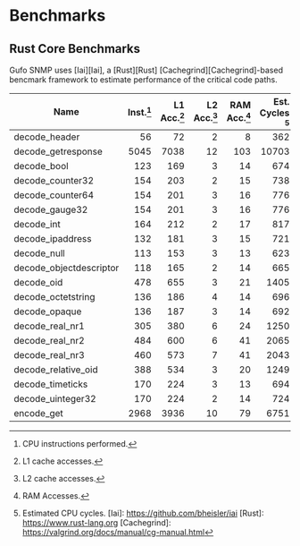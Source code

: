 # Benchmarks

## Rust Core Benchmarks

Gufo SNMP uses [Iai][Iai], a [Rust][Rust] [Cachegrind][Cachegrind]-based
bencmark framework to estimate performance of the critical code paths.

| Name                    | Inst.[^1] | L1 Acc.[^2] | L2 Acc.[^3] | RAM Acc.[^4] | Est. Cycles [^5] |
| ----------------------- | --------: | ----------: | ----------: | -----------: | ---------------: |
| decode_header           |        56 |          72 |           2 |            8 |              362 |
| decode_getresponse      |      5045 |        7038 |          12 |          103 |            10703 |
| decode_bool             |       123 |         169 |           3 |           14 |              674 |
| decode_counter32        |       154 |         203 |           2 |           15 |              738 |
| decode_counter64        |       154 |         201 |           3 |           16 |              776 |
| decode_gauge32          |       154 |         201 |           3 |           16 |              776 |
| decode_int              |       164 |         212 |           2 |           17 |              817 |
| decode_ipaddress        |       132 |         181 |           3 |           15 |              721 |
| decode_null             |       113 |         153 |           3 |           13 |              623 |
| decode_objectdescriptor |       118 |         165 |           2 |           14 |              665 |
| decode_oid              |       478 |         655 |           3 |           21 |             1405 |
| decode_octetstring      |       136 |         186 |           4 |           14 |              696 |
| decode_opaque           |       136 |         187 |           3 |           14 |              692 |
| decode_real_nr1         |       305 |         380 |           6 |           24 |             1250 |
| decode_real_nr2         |       484 |         600 |           6 |           41 |             2065 |
| decode_real_nr3         |       460 |         573 |           7 |           41 |             2043 |
| decode_relative_oid     |       388 |         534 |           3 |           20 |             1249 |
| decode_timeticks        |       170 |         224 |           3 |           13 |              694 |
| decode_uinteger32       |       170 |         224 |           2 |           14 |              724 |
| encode_get              |      2968 |        3936 |          10 |           79 |             6751 |

[^1]: CPU instructions performed.
[^2]: L1 cache accesses.
[^3]: L2 cache accesses.
[^4]: RAM Accesses.
[^5]: Estimated CPU cycles.
[Iai]: https://github.com/bheisler/iai
[Rust]: https://www.rust-lang.org
[Cachegrind]: https://valgrind.org/docs/manual/cg-manual.html